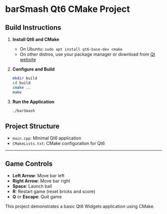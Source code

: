 # barSmash Qt6 CMake Project

## Build Instructions

1. **Install Qt6 and CMake**
   - On Ubuntu: `sudo apt install qt6-base-dev cmake`
   - On other distros, use your package manager or download from [Qt website](https://www.qt.io/download)

2. **Configure and Build**
   ```bash
   mkdir build
   cd build
   cmake ..
   make
   ```

3. **Run the Application**
   ```bash
   ./barSmash
   ```

## Project Structure
- `main.cpp`: Minimal Qt6 application
- `CMakeLists.txt`: CMake configuration for Qt6

---

## Game Controls

- **Left Arrow**: Move bar left
- **Right Arrow**: Move bar right
- **Space**: Launch ball
- **R**: Restart game (reset bricks and score)
- **Q** or **Escape**: Quit game

This project demonstrates a basic Qt6 Widgets application using CMake.
